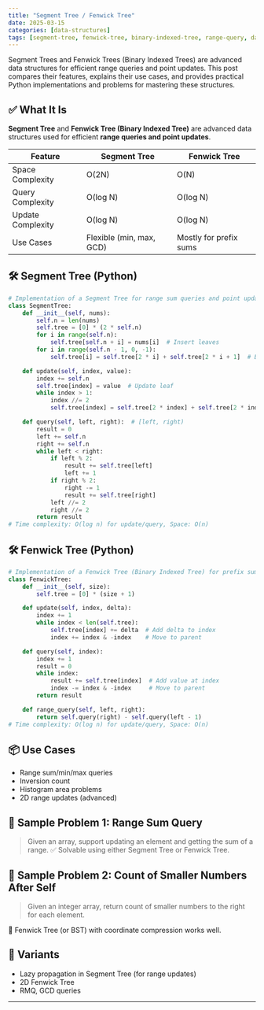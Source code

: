 ```yaml
---
title: "Segment Tree / Fenwick Tree"
date: 2025-03-15
categories: [data-structures]
tags: [segment-tree, fenwick-tree, binary-indexed-tree, range-query, data-structures, algorithms, python, coding-interview, leetcode, tutorial, guide, programming, prefix-sum, inversion-count, histogram, competitive-programming, problem-solving, big-o, time-complexity, range-update, lazy-propagation, 2d-range-query]
---
```


Segment Trees and Fenwick Trees (Binary Indexed Trees) are advanced data structures for efficient range queries and point updates. This post compares their features, explains their use cases, and provides practical Python implementations and problems for mastering these structures.

## ✅ What It Is

**Segment Tree** and **Fenwick Tree (Binary Indexed Tree)** are advanced data structures used for efficient **range queries and point updates**.

| Feature           | Segment Tree             | Fenwick Tree           |
| ----------------- | ------------------------ | ---------------------- |
| Space Complexity  | O(2N)                    | O(N)                   |
| Query Complexity | O(log N)                 | O(log N)               |
| Update Complexity | O(log N)                 | O(log N)               |
| Use Cases         | Flexible (min, max, GCD) | Mostly for prefix sums |

## 🛠️ Segment Tree (Python)

```python
# Implementation of a Segment Tree for range sum queries and point updates
class SegmentTree:
    def __init__(self, nums):
        self.n = len(nums)
        self.tree = [0] * (2 * self.n)
        for i in range(self.n):
            self.tree[self.n + i] = nums[i]  # Insert leaves
        for i in range(self.n - 1, 0, -1):
            self.tree[i] = self.tree[2 * i] + self.tree[2 * i + 1]  # Build tree

    def update(self, index, value):
        index += self.n
        self.tree[index] = value  # Update leaf
        while index > 1:
            index //= 2
            self.tree[index] = self.tree[2 * index] + self.tree[2 * index + 1]  # Update parents

    def query(self, left, right):  # [left, right)
        result = 0
        left += self.n
        right += self.n
        while left < right:
            if left % 2:
                result += self.tree[left]
                left += 1
            if right % 2:
                right -= 1
                result += self.tree[right]
            left //= 2
            right //= 2
        return result
# Time complexity: O(log n) for update/query, Space: O(n)
```

## 🛠️ Fenwick Tree (Python)

```python
# Implementation of a Fenwick Tree (Binary Indexed Tree) for prefix sums
class FenwickTree:
    def __init__(self, size):
        self.tree = [0] * (size + 1)

    def update(self, index, delta):
        index += 1
        while index < len(self.tree):
            self.tree[index] += delta  # Add delta to index
            index += index & -index    # Move to parent

    def query(self, index):
        index += 1
        result = 0
        while index:
            result += self.tree[index]  # Add value at index
            index -= index & -index     # Move to parent
        return result

    def range_query(self, left, right):
        return self.query(right) - self.query(left - 1)
# Time complexity: O(log n) for update/query, Space: O(n)
```

## 📦 Use Cases

- Range sum/min/max queries
- Inversion count
- Histogram area problems
- 2D range updates (advanced)

## 📘 Sample Problem 1: Range Sum Query

> Given an array, support updating an element and getting the sum of a range. ✅ Solvable using either Segment Tree or Fenwick Tree.

## 📘 Sample Problem 2: Count of Smaller Numbers After Self

> Given an integer array, return count of smaller numbers to the right for each element.

📌 Fenwick Tree (or BST) with coordinate compression works well.

## 🔁 Variants

- Lazy propagation in Segment Tree (for range updates)
- 2D Fenwick Tree
- RMQ, GCD queries

---

